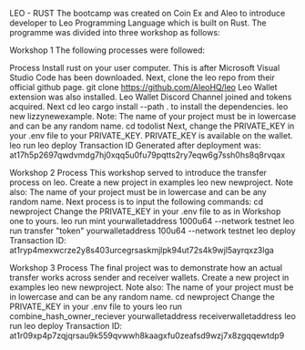 LEO - RUST
The bootcamp was created on Coin Ex and Aleo to introduce developer to Leo Programming Language which is built on Rust. The programme was divided into three workshop as follows:

Workshop 1
The following processes were followed:

Process
Install rust on your user computer. This is after Microsoft Visual Studio Code has been downloaded.
Next, clone the leo repo from their official github page. git clone https://github.com/AleoHQ/leo
Leo Wallet extension was also installed.
Leo Wallet Discord Channel joined and tokens acquired.
Next cd leo
cargo install --path . to install the dependencies.
leo new lizzynewexample. Note: The name of your project must be in lowercase and can be any random name.
cd todolist
Next, change the PRIVATE_KEY in your .env file to your PRIVATE_KEY. PRIVATE_KEY is available on the wallet.
leo run
leo deploy
Transaction ID Generated after deployment was: at17h5p2697qwdvmdg7hj0xqq5u0fu79pqtts2ry7eqw6g7ssh0hs8q8rvqax


Workshop 2
Process
This workshop served to introduce the transfer process on leo.
Create a new project in examples leo new newproject. Note also: The name of your project must be in lowercase and can be any random name.
Next process is to input the following commands:
cd newproject
Change the PRIVATE_KEY in your .env file to as in Workshop one to yours.
leo run mint yourwalletaddress 1000u64 --network testnet
leo run transfer "token" yourwalletaddress 100u64 --network testnet
leo deploy
Transaction ID: at1ryp4mexwcrze2y8s403urcegrsaskmjlpk94ut72s4k9wjl5ayrqxz3lga


Workshop 3
Process
The final project was to demonstrate how an actual transfer works across sender and receiver wallets.
Create a new project in examples leo new newproject. Note also: The name of your project must be in lowercase and can be any random name.
cd newproject
Change the PRIVATE_KEY in your .env file to yours
leo run combine_hash_owner_reciever yourwalletaddress receiverwalletaddress
leo run
leo deploy
Transaction ID: at1r09xp4p7zqjqrsau9k559qvwwh8kaagxfu0zeafsd9wzj7x8zgqqewtdp9

